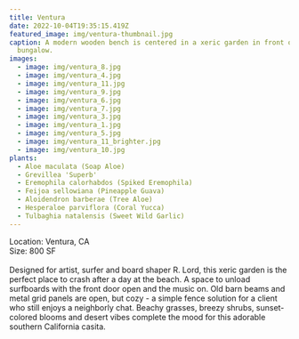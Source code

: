 ```yaml
---
title: Ventura
date: 2022-10-04T19:35:15.419Z
featured_image: img/ventura-thumbnail.jpg
caption: A modern wooden bench is centered in a xeric garden in front of a beach
  bungalow.
images:
  - image: img/ventura_8.jpg
  - image: img/ventura_4.jpg
  - image: img/ventura_11.jpg
  - image: img/ventura_9.jpg
  - image: img/ventura_6.jpg
  - image: img/ventura_7.jpg
  - image: img/ventura_3.jpg
  - image: img/ventura_1.jpg
  - image: img/ventura_5.jpg
  - image: img/ventura_11_brighter.jpg
  - image: img/ventura_10.jpg
plants:
  - Aloe maculata (Soap Aloe)
  - Grevillea 'Superb'
  - Eremophila calorhabdos (Spiked Eremophila)
  - Feijoa sellowiana (Pineapple Guava)
  - Aloidendron barberae (Tree Aloe)
  - Hesperaloe parviflora (Coral Yucca)
  - Tulbaghia natalensis (Sweet Wild Garlic)
---
```

L﻿ocation: Ventura, CA\
S﻿ize: 800 SF\
\
Designed for artist, surfer and board shaper R. Lord, this xeric garden is the perfect place to crash after a day at the beach. A space to unload surfboards with the front door open and the music on. Old barn beams and metal grid panels are open, but cozy - a simple fence solution for a client who still enjoys a neighborly chat. Beachy grasses, breezy shrubs, sunset-colored blooms and desert vibes complete the mood for this adorable southern California casita.